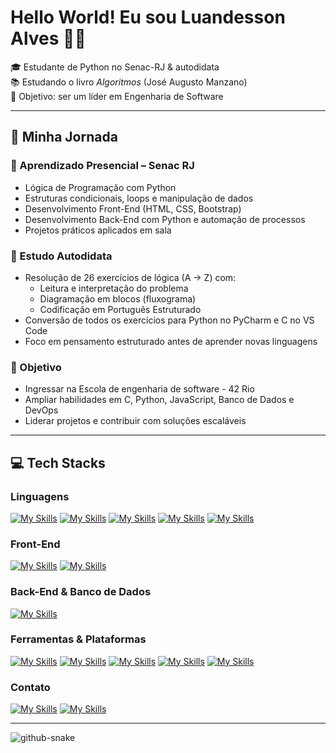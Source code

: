 # Hello World! Eu sou Luandesson Alves 👋🏼

🎓 Estudante de Python no Senac-RJ & autodidata  
📚 Estudando o livro *Algoritmos* (José Augusto Manzano)  
🚀 Objetivo: ser um líder em Engenharia de Software  

---

## 🚀 Minha Jornada

### 📍 Aprendizado Presencial – Senac RJ
- Lógica de Programação com Python  
- Estruturas condicionais, loops e manipulação de dados  
- Desenvolvimento Front-End (HTML, CSS, Bootstrap)  
- Desenvolvimento Back-End com Python e automação de processos  
- Projetos práticos aplicados em sala  

### 📍 Estudo Autodidata
- Resolução de 26 exercícios de lógica (A → Z) com:
  - Leitura e interpretação do problema  
  - Diagramação em blocos (fluxograma)  
  - Codificação em Português Estruturado  
- Conversão de todos os exercícios para Python no PyCharm e C no VS Code
- Foco em pensamento estruturado antes de aprender novas linguagens  

### 📍 Objetivo
- Ingressar na Escola de engenharia de software - 42 Rio  
- Ampliar habilidades em C, Python, JavaScript, Banco de Dados e DevOps  
- Liderar projetos e contribuir com soluções escaláveis  

---

## 💻 Tech Stacks

### Linguagens
[![My Skills](https://skillicons.dev/icons?i=py&theme=light)](https://skillicons.dev)
[![My Skills](https://skillicons.dev/icons?i=c&theme=light)](https://skillicons.dev)
[![My Skills](https://skillicons.dev/icons?i=js&theme=light)](https://skillicons.dev)
[![My Skills](https://skillicons.dev/icons?i=aiscript&theme=light)](https://skillicons.dev)
[![My Skills](https://skillicons.dev/icons?i=bash&theme=light)](https://skillicons.dev)

### Front-End
[![My Skills](https://skillicons.dev/icons?i=bootstrap&theme=light)](https://skillicons.dev)
[![My Skills](https://skillicons.dev/icons?i=css&theme=light)](https://skillicons.dev)

### Back-End & Banco de Dados
[![My Skills](https://skillicons.dev/icons?i=sqlite&theme=light)](https://skillicons.dev)

### Ferramentas & Plataformas
[![My Skills](https://skillicons.dev/icons?i=git&theme=light)](https://skillicons.dev)
[![My Skills](https://skillicons.dev/icons?i=github&theme=light)](https://skillicons.dev)
[![My Skills](https://skillicons.dev/icons?i=docker&theme=light)](https://skillicons.dev)
[![My Skills](https://skillicons.dev/icons?i=vscode&theme=light)](https://skillicons.dev)
[![My Skills](https://skillicons.dev/icons?i=pycharm&theme=light)](https://skillicons.dev)

### Contato
[![My Skills](https://skillicons.dev/icons?i=linkedin&theme=light)](https://skillicons.dev)
[![My Skills](https://skillicons.dev/icons?i=gmail&theme=light)](https://skillicons.dev)

---

<picture>
  <source media="(prefers-color-scheme: dark)" srcset="https://raw.githubusercontent.com/tobiasmeyhoefer/tobiasmeyhoefer/output/github-snake-dark.svg" />
  <source media="(prefers-color-scheme: light)" srcset="https://raw.githubusercontent.com/tobiasmeyhoefer/tobiasmeyhoefer/output/github-snake.svg" />
  <img alt="github-snake" src="https://raw.githubusercontent.com/tobiasmeyhoefer/tobiasmeyhoefer/output/github-snake.svg" />
</picture>
